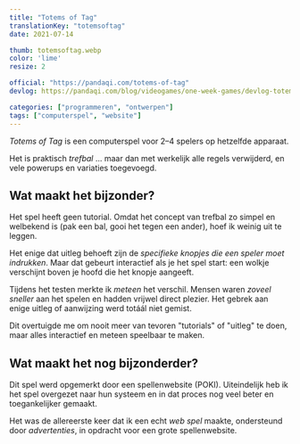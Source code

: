 ```yaml
---
title: "Totems of Tag"
translationKey: "totemsoftag"
date: 2021-07-14

thumb: totemsoftag.webp
color: 'lime'
resize: 2

official: "https://pandaqi.com/totems-of-tag"
devlog: https://pandaqi.com/blog/videogames/one-week-games/devlog-totems-of-tag

categories: ["programmeren", "ontwerpen"]
tags: ["computerspel", "website"]
---
```


_Totems of Tag_ is een computerspel voor 2&ndash;4 spelers op hetzelfde apparaat.

Het is praktisch _trefbal_ ... maar dan met werkelijk alle regels verwijderd, en vele powerups en variaties toegevoegd.

## Wat maakt het bijzonder?
Het spel heeft geen tutorial. Omdat het concept van trefbal zo simpel en welbekend is (pak een bal, gooi het tegen een ander), hoef ik weinig uit te leggen.

Het enige dat uitleg behoeft zijn de _specifieke knopjes die een speler moet indrukken_. Maar dat gebeurt interactief als je het spel start: een wolkje verschijnt boven je hoofd die het knopje aangeeft.

Tijdens het testen merkte ik _meteen_ het verschil. Mensen waren _zoveel sneller_ aan het spelen en hadden vrijwel direct plezier. Het gebrek aan enige uitleg of aanwijzing werd totáál niet gemist.

Dit overtuigde me om nooit meer van tevoren "tutorials" of "uitleg" te doen, maar alles interactief en meteen speelbaar te maken.

## Wat maakt het nog bijzonderder?
Dit spel werd opgemerkt door een spellenwebsite (POKI). Uiteindelijk heb ik het spel overgezet naar hun systeem en in dat proces nog veel beter en toegankelijker gemaakt. 

Het was de allereerste keer dat ik een echt _web spel_ maakte, ondersteund door _advertenties_, in opdracht voor een grote spellenwebsite.
